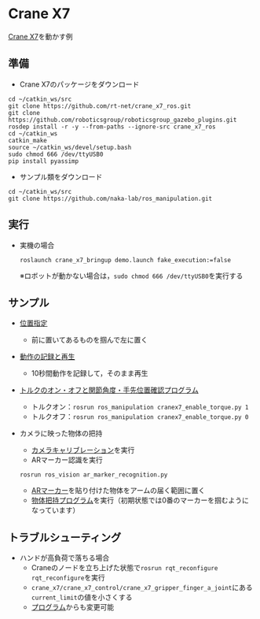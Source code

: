 # Crane X7

[Crane X7](https://rt-net.jp/products/crane-x7/)を動かす例

## 準備
- Crane X7のパッケージをダウンロード
```
cd ~/catkin_ws/src
git clone https://github.com/rt-net/crane_x7_ros.git
git clone https://github.com/roboticsgroup/roboticsgroup_gazebo_plugins.git
rosdep install -r -y --from-paths --ignore-src crane_x7_ros
cd ~/catkin_ws
catkin_make
source ~/catkin_ws/devel/setup.bash
sudo chmod 666 /dev/ttyUSB0
pip install pyassimp
```

- サンプル類をダウンロード
```
cd ~/catkin_ws/src
git clone https://github.com/naka-lab/ros_manipulation.git
```

## 実行
- 実機の場合
  ```
  roslaunch crane_x7_bringup demo.launch fake_execution:=false
  ```
  ※ロボットが動かない場合は，`sudo chmod 666 /dev/ttyUSB0`を実行する

## サンプル
- [位置指定](scripts/cranex7_move_to_position.py)
  - 前に置いてあるものを掴んで左に置く

- [動作の記録と再生](scripts/cranex7_teach_and_play.py)
  - 10秒間動作を記録して，そのまま再生

- [トルクのオン・オフと関節角度・手先位置確認プログラム](scripts/cranex7_enable_torque.py)
  - トルクオン：`rosrun ros_manipulation cranex7_enable_torque.py 1`
  - トルクオフ：`rosrun ros_manipulation cranex7_enable_torque.py 0`

- カメラに映った物体の把持
  - [カメラキャリブレーション](README_CAMERACALIB.md)を実行
  - ARマーカー認識を実行
  ```
  rosrun ros_vision ar_marker_recognition.py 
  ```
  - [ARマーカー](https://github.com/naka-lab/ros_vision/tree/master/scripts/ARMarker)を貼り付けた物体をアームの届く範囲に置く
  - [物体把持プログラム](scripts/cranex7_grasp_object.py)を実行（初期状態では0番のマーカーを掴むようになっています）

## トラブルシューティング
- ハンドが高負荷で落ちる場合
  - Craneのノードを立ち上げた状態で`rosrun rqt_reconfigure rqt_reconfigure`を実行
  - `crane_x7/crane_x7_control/crane_x7_gripper_finger_a_joint`にある`current_limit`の値を小さくする
  - [プログラム](scripts/cranex7_param_reconfigure.py)からも変更可能

